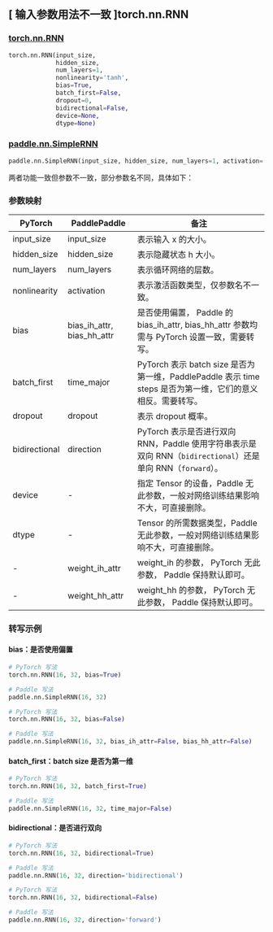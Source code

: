 ## [ 输入参数用法不一致 ]torch.nn.RNN
### [torch.nn.RNN](https://pytorch.org/docs/stable/generated/torch.nn.RNN.html#torch.nn.RNN)
```python
torch.nn.RNN(input_size,
             hidden_size,
             num_layers=1,
             nonlinearity='tanh',
             bias=True,
             batch_first=False,
             dropout=0,
             bidirectional=False,
             device=None,
             dtype=None)
```

### [paddle.nn.SimpleRNN](https://www.paddlepaddle.org.cn/documentation/docs/zh/develop/api/paddle/nn/SimpleRNN_cn.html#simplernn)
```python
paddle.nn.SimpleRNN(input_size, hidden_size, num_layers=1, activation='tanh', direction='forward', dropout=0., time_major=False, weight_ih_attr=None, weight_hh_attr=None, bias_ih_attr=None, bias_hh_attr=None)
```

两者功能一致但参数不一致，部分参数名不同，具体如下：
### 参数映射

| PyTorch       | PaddlePaddle | 备注                                                   |
| ------------- | ------------ | ------------------------------------------------------ |
| input_size          | input_size            | 表示输入 x 的大小。  |
| hidden_size          | hidden_size            | 表示隐藏状态 h 大小。  |
| num_layers          | num_layers            | 表示循环网络的层数。  |
| nonlinearity          | activation            | 表示激活函数类型，仅参数名不一致。  |
| bias          | bias_ih_attr, bias_hh_attr  | 是否使用偏置， Paddle 的 bias_ih_attr, bias_hh_attr 参数均需与 PyTorch 设置一致，需要转写。   |
| batch_first   | time_major   | PyTorch 表示 batch size 是否为第一维，PaddlePaddle 表示 time steps 是否为第一维，它们的意义相反。需要转写。  |
| dropout   | dropout   | 表示 dropout 概率。  |
| bidirectional | direction    | PyTorch 表示是否进行双向 RNN，Paddle 使用字符串表示是双向 RNN（`bidirectional`）还是单向 RNN（`forward`）。 |
| device   | -   | 指定 Tensor 的设备，Paddle 无此参数，一般对网络训练结果影响不大，可直接删除。  |
| dtype   | -   | Tensor 的所需数据类型，Paddle 无此参数，一般对网络训练结果影响不大，可直接删除。 |
| -             |weight_ih_attr| weight_ih 的参数， PyTorch 无此参数， Paddle 保持默认即可。  |
| -             |weight_hh_attr| weight_hh 的参数，  PyTorch 无此参数， Paddle 保持默认即可。  |


### 转写示例
#### bias：是否使用偏置
```python
# PyTorch 写法
torch.nn.RNN(16, 32, bias=True)

# Paddle 写法
paddle.nn.SimpleRNN(16, 32)
```
```python
# PyTorch 写法
torch.nn.RNN(16, 32, bias=False)

# Paddle 写法
paddle.nn.SimpleRNN(16, 32, bias_ih_attr=False, bias_hh_attr=False)
```

#### batch_first：batch size 是否为第一维
```python
# PyTorch 写法
torch.nn.RNN(16, 32, batch_first=True)

# Paddle 写法
paddle.nn.SimpleRNN(16, 32, time_major=False)
```

#### bidirectional：是否进行双向
```python
# PyTorch 写法
torch.nn.RNN(16, 32, bidirectional=True)

# Paddle 写法
paddle.nn.RNN(16, 32, direction='bidirectional')
```
```python
# PyTorch 写法
torch.nn.RNN(16, 32, bidirectional=False)

# Paddle 写法
paddle.nn.RNN(16, 32, direction='forward')
```
